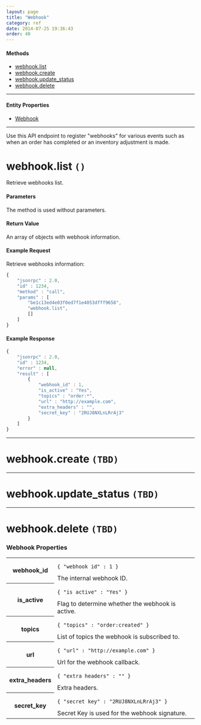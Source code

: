 ```yaml
---
layout: page
title: "Webhook"
category: ref
date: 2014-07-25 19:36:43
order: 40
---
```


#### Methods

 * [webhook.list](#webhook_list)
 * [webhook.create](#webhook_create)
 * [webhook.update_status](#webhook_update_status)
 * [webhook.delete](#webhook_delete)

----

#### Entity Properties

 * [Webhook](#webhook_properties)

----

Use this API endpoint to register "webhooks" for various events such as when an order
has completed or an inventory adjustment is made.

<h1 id="webhook_list">
webhook.list
<code>()</code>
</h1>
Retrieve webhooks list.

#### Parameters

The method is used without parameters.

#### Return Value

An array of objects with webhook information.

#### Example Request

Retrieve webhooks information:

```javascript
{
    "jsonrpc" : 2.0,
    "id" : 1234,
    "method" : "call",
    "params" : [
        "be1c13ed4e03f0ed7f1e4053dfff9658",
        "webhook.list",
        []
    ]
}
```

#### Example Response

```javascript
{
    "jsonrpc" : 2.0,
    "id" : 1234,
    "error" : null,
    "result" : [
        {
            "webhook_id" : 1,
            "is_active" : "Yes",
            "topics" : "order:*",
            "url" : "http://example.com",
            "extra_headers" : "",
            "secret_key" : "2RUJ8NXLnLRrAj3"
        }
    ]
}
```

----

<h1 id="webhook_create">
webhook.create
<code>(TBD)</code>
</h1>

----

<h1 id="webhook_update_status">
webhook.update_status
<code>(TBD)</code>
</h1>

----

<h1 id="webhook_delete">
webhook.delete
<code>(TBD)</code>
</h1>

<h3 id="webhook_properties">
    Webhook Properties
</h3>

<table class="table-striped">
<tbody>
    <tr>
        <th>webhook_id</th>
        <td>
            <pre><code>{ "webhook_id" : 1 }</code></pre>
            The internal webhook ID.
        </td>
    </tr>
    <tr>
        <th>is_active</th>
        <td>
            <pre><code>{ "is_active" : "Yes" }</code></pre>
            Flag to determine whether the webhook is active.
        </td>
    </tr>
    <tr>
        <th>topics</th>
        <td>
            <pre><code>{ "topics" : "order:created" }</code></pre>
            List of topics the webhook is subscribed to.
        </td>
    </tr>
    <tr>
        <th>url</th>
        <td>
            <pre><code>{ "url" : "http://example.com" }</code></pre>
            Url for the webhook callback.
        </td>
    </tr>
    <tr>
        <th>extra_headers</th>
        <td>
            <pre><code>{ "extra_headers" : "" }</code></pre>
            Extra headers.
        </td>
    </tr>
    <tr>
        <th>secret_key</th>
        <td>
            <pre><code>{ "secret_key" : "2RUJ8NXLnLRrAj3" }</code></pre>
            Secret Key is used for the webhook signature.
        </td>
    </tr>
</tbody>
</table>
